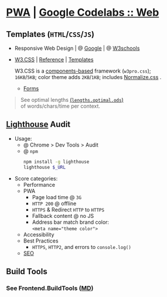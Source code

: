 # [PWA](https://en.wikipedia.org/wiki/Progressive_web_applications "Wikipedia")  | [Google Codelabs :: Web](https://codelabs.developers.google.com/?cat=Web "Google Codelabs :: Web")

## Templates (`HTML`/`CSS`/`JS`)
- Responsive Web Design | @ [Google](https://developers.google.com/web/fundamentals/design-and-ux/responsive/patterns "Responsive Web Design Patterns @ developers.google.com") | @ [W3schools](https://www.w3schools.com/css/css_rwd_intro.asp "RWD @ w3schools.com/css")

- [W3.CSS](https://www.w3schools.com/w3css/ "w3schools.com/w3css") | [Reference](https://www.w3schools.com/w3css/w3css_references.asp "W3.CSS Reference @ w3schools.com/w3css") | [Templates](https://www.w3schools.com/w3css/w3css_templates.asp "W3.CSS Templates @ w3schools.com/w3css")
    
    W3.CSS is a [components-based](https://www.w3schools.com/w3css/default.asp "W3.CSS @ w3schools.com/w3css") framework (`w3pro.css`);  
    `16KB`/`5KB`; color theme adds `2KB`/`1KB`;   includes [Normalize.css](http://necolas.github.io/normalize.css/ "necolas.github.io") .   
    - [Forms](https://www.w3schools.com/css/css_form.asp "CSS Forms @ www.w3schools.com/css")

> See optimal lengths [(`lengths.optimal.ods`)](lengths.optimal.PNG "PNG of lengths.optimal.ods")   
of words/chars/time per context.

## [Lighthouse](https://developers.google.com/web/tools/lighthouse/#devtools "developers.google.com") Audit  

- Usage: 
    - @ Chrome > Dev Tools > Audit   
    - @ `npm`  
        ```bash
        npm install -g lighthouse
        lighthouse $_URL
        ```  
- Score categories:  
    - Performance  
    - PWA  
        - Page load time @ `3G`  
        - `HTTP 200` @ offline  
        - `HTTPS` &amp; Redirect `HTTP` to `HTTPS`  
        - Fallback content @ no JS   
        - Address bar match brand color:  
        `<meta name="theme color">`  
    - Accessibility  
    - Best Practices  
        - `HTTPS`, `HTTP2`, and errors to `console.log()`  
    - [SEO](https://support.google.com/webmasters/answer/35769)   

## Build Tools

### See Frontend.BuildTools ([MD](Frontend.BuildTools.html "@ browser"))  

### &nbsp;
<!-- 

# [Markdown](https://github.com/adam-p/markdown-here/wiki/Markdown-Cheatsheet "______")

([MD](Tech.Stacks.html "@ browser"))   

-->

